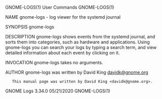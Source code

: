 GNOME-LOGS(1)                                                      User Commands                                                     GNOME-LOGS(1)

NAME
       gnome-logs - log viewer for the systemd journal

SYNOPSIS
       gnome-logs

DESCRIPTION
       gnome-logs shows events from the systemd journal, and sorts them into categories, such as hardware and applications. Using gnome-logs you
       can search your logs by typing a search term, and view detailed information about each event by clicking on it.

INVOCATION
       gnome-logs takes no arguments.

AUTHOR
       gnome-logs was written by David King <davidk@gnome.org>

       This manual page was written by David King <davidk@gnome.org>.

GNOME Logs 3.34.0                                                   05/21/2020                                                       GNOME-LOGS(1)
